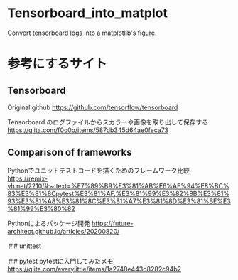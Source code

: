 # Tensorboard_into_matplot
Convert tensorboard logs into a matplotlib's figure.

# 参考にするサイト

## Tensorboard
Original github
https://github.com/tensorflow/tensorboard

Tensorboard のログファイルからスカラーや画像を取り出して保存する
https://qiita.com/f0o0o/items/587db345d64ae0feca73


## Comparison of frameworks
Pythonでユニットテストコードを描くためのフレームワーク比較
https://remix-yh.net/2210/#:~:text=%E7%89%B9%E3%81%AB%E6%AF%94%E8%BC%83%E3%81%8Cpytest%E3%81%AF,%E3%81%99%E3%82%8B%E3%81%93%E3%81%A8%E3%81%8C%E3%81%A7%E3%81%8D%E3%81%BE%E3%81%99%E3%80%82

Pythonによるパッケージ開発 
https://future-architect.github.io/articles/20200820/

＃# unittest

＃# pytest
pytestに入門してみたメモ
https://qiita.com/everylittle/items/1a2748e443d8282c94b2
